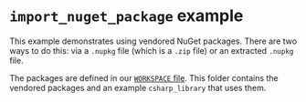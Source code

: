 # `import_nuget_package` example

This example demonstrates using vendored NuGet packages. There are two ways to
do this: via a `.nupkg` file (which is a `.zip` file) or an extracted `.nupkg`
file.

The packages are defined in our [`WORKSPACE` file](../../WORKSPACE). This
folder contains the vendored packages and an example `csharp_library` that uses
them.

